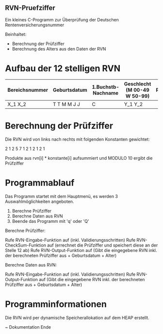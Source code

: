 ## RVN-Pruefziffer

Ein kleines C-Programm zur Überprüfung der Deutschen Rentenversicherungsnummer

Beinhaltet:
- Berechnung der Prüfziffer
- Berechnung des Alters aus den Daten der RVN


# Aufbau der 12 stelligen RVN

| Bereichsnummer | Geburtsdatum | 1.Buchstb-Nachname | Geschlecht (M 00-49 W 50-99)  | Prüfziffer |
|----------------|--------------|--------------------|-------------------------------|------------|
|   X_1  X_2     |  T T M M J J |         C          |          Y_1 Y_2              |      P     |
 
 # Berechnung der Prüfziffer
 
 Die RVN wird von links nach rechts mit folgenden Konstanten gewichtet:
 
   2  1  2  5  7  1  2  1  2  1  2  1
   
 Produkte aus rvn[i] * konstante[i] aufsummiert und MODULO 10 ergibt die Prüfziffer
 
 
# Programmablauf
 
Das Programm startet mit dem Hauptmenü, es werden 3 Auswahlmöglichkeiten angeboten.
 
  1. Berechne Prüfziffer
  2. Berechne Daten aus RVN
  3. Beende das Programm mit 'q' oder 'Q'
  
Berechne Prüfziffer:

  Rufe RVN-Eingabe-Funktion auf (inkl. Validierungsschritten)
  Rufe RVN-CheckSum-Funktion auf (errechnet die Prüfziffer und speichert diese an der Stelle 12 ab)
  Rufe RVN-Output-Funktion auf (Gibt die eingegebene RVN inkl. der berechneten Prüfziffer aus + Geburtsdatum + Alter)

Berechne Daten aus RVN:
  
  Rufe RVN-Eingabe-Funktion auf (inkl. Validierungsschritten)
  Rufe RVN-Output-Funktion auf (Gibt die eingegebene RVN inkl. der berechneten Prüfziffer aus + Geburtsdatum + Alter)
  
# Programminformationen

Die RVN wird per dynamische Speicherallokation auf dem HEAP erstellt.



~ Dokumentation Ende 

